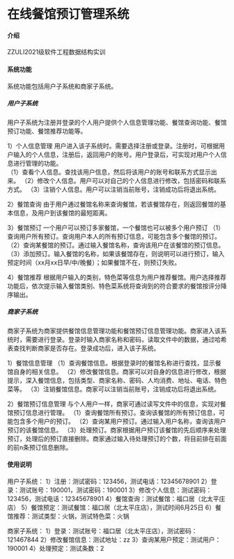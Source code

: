 # 在线餐馆预订管理系统

#### 介绍
ZZULI2021级软件工程数据结构实训

#### 系统功能

系统功能包括用户子系统和商家子系统。
##### 用户子系统
用户子系统为注册并登录的个人用户提供个人信息管理功能、餐馆查询功能、餐馆预订功能、餐馆推荐功能等。

1）个人信息管理
用户进入该子系统时。需要选择注册或登录。注册时，可根据用户输入的个人信息，注册后，返回用户的账号。用户登录后，可实现对用户个人信息进行管理的功能。  
（1）查看个人信息。查找该用户信息，然后将该用户的账号和联系方式显示出来。
（2）修改个人信息。用户可以对自己的个人信息进行修改，包括密码和联系方式。
（3）注销个人信息。用户可以注销当前账号，注销成功后将退出系统。

2）餐馆查询
由于用户通过餐馆名称来查询餐馆，若该餐馆存在，则返回餐馆的基本信息，及用户到该餐馆的最短距离。

3）餐馆预订
一个用户可以预订多家餐馆，一个餐馆也可以被多个用户预订
（1）查询用户所有预订。查询用户本人的所有预订信息，可能包含多个餐馆的预订。
（2）查询某餐馆的预订。通过输入餐馆名称，查询该用户在该餐馆的预订信息。
（3）添加预订。输入餐馆的名称，如果该餐馆存在，则说明可以进行预订，输入预定时间（xx月xx日早/中/晚餐）；如果餐馆不在，则预订失败。

4）餐馆推荐
根据用户输入的类别，特色菜等信息为用户推荐餐馆。用户选择推荐功能后，依次提示输入餐馆类别、特色菜系统将查询到的符合要求的餐馆按评分降序输出。

##### 商家子系统
商家子系统为商家提供餐馆信息管理功能和餐馆预订信息管理功能。商家进入该系统时，需要进行登录。登录时输入商家名称和密码，读取文件中的数据，通过哈希表查找判断商家是否存在。登录成功后，进入该子系统。

1）餐馆信息管理
（1）查询餐馆信息。根据登录时的餐馆名称进行查找，显示餐馆自身的相关信息。
（2）修改餐馆信息。商家可以对自身的信息进行修改，根据提示，深入餐馆信息，包括类型、商家名称、密码、人均消费、地址、电话、特色菜等。
（3）注销餐馆信息。商家可以注销当前账号，注销成功后将退出系统。

2）餐馆预订信息管理
与个人用户一样，商家可通过读写文件中的信息，实现对餐馆预订信息进行管理。
（1）查询餐馆所有预订。查询该餐馆的所有预订信息，可能包含多个用户的预订。
（2）查询某用户预订。通过输入用户名称，查询该用户预订的该餐馆信息。
（3）处理预订。商家根据用户预订该餐馆的先后顺序来处理预订，处理后的预订直接删除。商家通过输入待处理预订的个数，将目前排在前面的前n条预订信息删除。

#### 使用说明

用户子系统：
1）注册：测试密码：123456，测试电话：12345678901
2）登录：测试账号：190001，测试密码：190001
3）修改个人信息：测试密码：123456，测试电话：12345678901
4）餐馆查询：测试餐馆：福口居（北太平庄店）
5）餐馆预定：测试餐馆：福口居（北太平庄店），测试时间6月25日
6）餐馆推荐：测试类型：火锅，测试特色菜：火锅

商家子系统：
1）登录：测试账号：福口居（北太平庄店），测试密码：121467844
2）修改餐馆信息：测试地址：zz
3）查询某用户预定：测试用户：190001
4）处理预定：测试条数：2